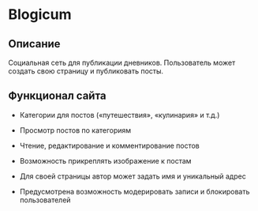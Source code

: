 # Blogicum

## Описание
Социальная сеть для публикации дневников.
Пользователь может создать свою страницу и публиковать посты.

## Функционал сайта
- Категории для постов («путешествия», «кулинария» и т.д.)

- Просмотр постов по категориям

- Чтение, редактирование и комментирование постов

- Возможность прикреплять изображение к постам

- Для своей страницы автор может задать имя и уникальный адрес

- Предусмотрена возможность модерировать записи и блокировать пользователей
